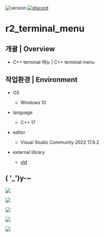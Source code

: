 <p align="left">
  <img src="https://img.shields.io/badge/version-1.0.6-green" alt="version">
  <a href="https://discord.gg/VSpW9FUSxX"><img src="https://img.shields.io/badge/Discord-R2Road-orange" alt="discord"></a>
</p>

# r2_terminal_menu

## 개괄 | Overview
- C++ terminal 메뉴 | C++ terminal menu


## 작업환경 | Environment
- OS
  - Windows 10

- language
  - C++ 17

- editor
  - Visual Studio Community 2022 17.9.2

- external library
  - [vld]( https://kinddragon.github.io/vld/ )


## ( '_')y-~
<p float:left;">
<img src="https://github.com/R2Road/r2_terminal_menu/blob/main/wiki/r2_terminal_menu_01.png"></img>
</p>
<p float:left;">
<img src="https://github.com/R2Road/r2_terminal_menu/blob/main/wiki/r2_terminal_menu_02.png"></img>
</p>
<p float:left;">
<img src="https://github.com/R2Road/r2_terminal_menu/blob/main/wiki/r2_terminal_menu_03.png"></img>
</p>
<p float:left;">
<img src="https://github.com/R2Road/r2_terminal_menu/blob/main/wiki/r2_terminal_menu_04.png"></img>
</p>
<p float:left;">
<img src="https://github.com/R2Road/r2_terminal_menu/blob/main/wiki/r2_terminal_menu_05.png"></img>
</p>
